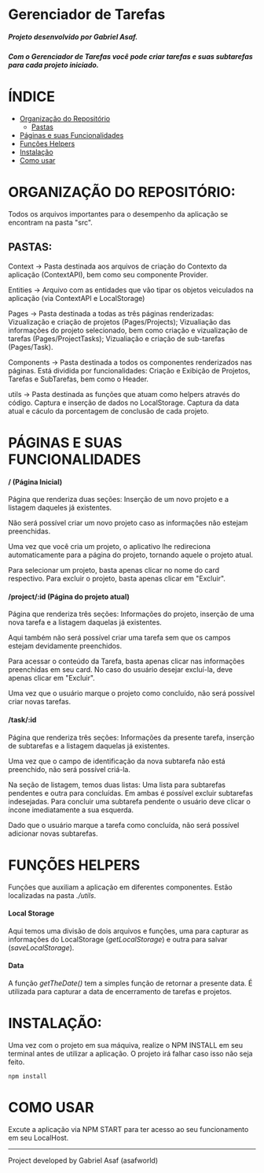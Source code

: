 # Gerenciador de Tarefas

##### Projeto desenvolvido por Gabriel Asaf. 
##### Com o Gerenciador de Tarefas você pode criar tarefas e suas subtarefas para cada projeto iniciado.

# ÍNDICE

<!--ts-->
   * [Organização do Repositório](#organização-do-repositório)
      * [Pastas](#pastas)
   * [Páginas e suas Funcionalidades](#páginas-e-suas-funcionalidades)
   * [Funções Helpers](#funções-helpers)
   * [Instalação](#instalacao)
   * [Como usar](#como-usar)
<!--te-->

# ORGANIZAÇÃO DO REPOSITÓRIO: 

Todos os arquivos importantes para o desempenho da aplicação se encontram na pasta "src".

## PASTAS:

Context -> Pasta destinada aos arquivos de criação do Contexto da aplicação (ContextAPI), bem como seu componente Provider.

Entities -> Arquivo com as entidades que vão tipar os objetos veiculados na aplicação (via ContextAPI e LocalStorage)

Pages -> Pasta destinada a todas as três páginas renderizadas: Vizualização e criação de projetos (Pages/Projects); Vizualiação das informações do projeto selecionado, bem como criação e vizualização de tarefas (Pages/ProjectTasks); Vizualiação e criação de sub-tarefas (Pages/Task). 

Components -> Pasta destinada a todos os componentes renderizados nas páginas. Está dividida por funcionalidades: Criação e Exibição de Projetos, Tarefas e SubTarefas, bem como o Header. 

utils -> Pasta destinada as funções que atuam como helpers através do código. Captura e inserção de dados no LocalStorage. Captura da data atual e cáculo da porcentagem de conclusão de cada projeto.

# PÁGINAS E SUAS FUNCIONALIDADES

#### /  (Página Inicial)
Página que renderiza duas seções: Inserção de um novo projeto e a listagem daqueles já existentes.

Não será possível criar um novo projeto caso as informações não estejam preenchidas.

Uma vez que você cria um projeto, o aplicativo lhe redireciona automaticamente para a página do projeto, tornando aquele o projeto atual.

Para selecionar um projeto, basta apenas clicar no nome do card respectivo. Para excluir o projeto, basta apenas clicar em "Excluir".

#### /project/:id (Página do projeto atual)
Página que renderiza três seções: Informações do projeto, inserção de uma nova tarefa e a listagem daquelas já existentes.

Aqui também não será possível criar uma tarefa sem que os campos estejam devidamente preenchidos.

Para acessar o conteúdo da Tarefa, basta apenas clicar nas informações preenchidas em seu card. No caso do usuário desejar excluí-la, deve apenas clicar em "Excluir".

Uma vez que o usuário marque o projeto como concluído, não será possível criar novas tarefas.

#### /task/:id
Página que renderiza três seções: Informações da presente tarefa, inserção de subtarefas e a listagem daquelas já existentes.

Uma vez que o campo de identificação da nova subtarefa não está preenchido, não será possível criá-la. 

Na seção de listagem, temos duas listas: Uma lista para subtarefas pendentes e outra para concluídas. Em ambas é possível excluir subtarefas indesejadas. Para concluir uma subtarefa pendente o usuário deve clicar o íncone imediatamente a sua esquerda.

Dado que o usuário marque a tarefa como concluída, não será possível adicionar novas subtarefas.


# FUNÇÕES HELPERS

Funções que auxiliam a aplicação em diferentes componentes. Estão localizadas na pasta *./utils*.

#### Local Storage

Aqui temos uma divisão de dois arquivos e funções, uma para capturar as informações do LocalStorage (*getLocalStorage*) e outra para salvar (*saveLocalStorage*).

#### Data

A função *getTheDate()* tem a simples função de retornar a presente data. É utilizada para capturar a data de encerramento de tarefas e projetos.

# INSTALAÇÃO: 

Uma vez com o projeto em sua máquiva, realize o NPM INSTALL em seu terminal antes de utilizar a aplicação. 
O projeto irá falhar caso isso não seja feito.

```
npm install
```

# COMO USAR

Excute a aplicação via NPM START para ter acesso ao seu funcionamento em seu LocalHost.
____________________________________________________________________________

Project developed by Gabriel Asaf (asafworld)